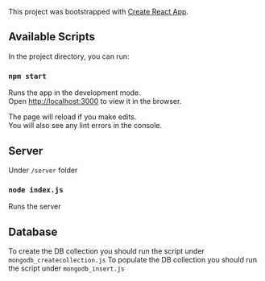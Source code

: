 This project was bootstrapped with [Create React App](https://github.com/facebook/create-react-app).

## Available Scripts

In the project directory, you can run:

### `npm start`

Runs the app in the development mode.<br />
Open [http://localhost:3000](http://localhost:3000) to view it in the browser.

The page will reload if you make edits.<br />
You will also see any lint errors in the console.


## Server
Under `/server` folder 
### `node index.js`
Runs the server

## Database
To create the DB collection you should run the script under `mongodb_createcollection.js` 
To populate the DB collection you should run the script under `mongodb_insert.js` 
